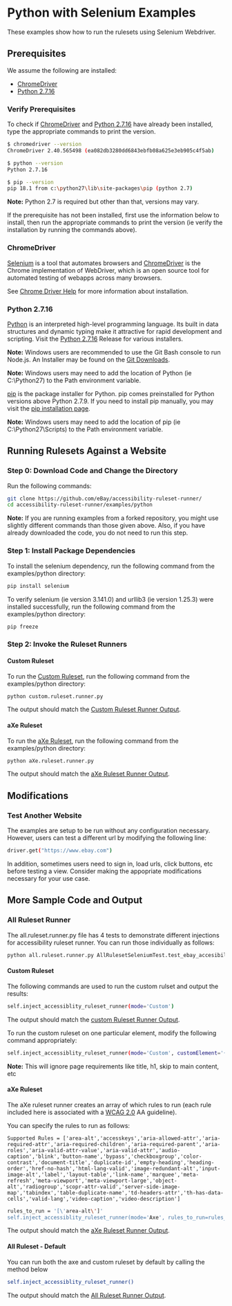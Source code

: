 # Python with Selenium Examples
These examples show how to run the rulesets using Selenium Webdriver.

## Prerequisites

We assume the following are installed:

<ul>
<li><a href='http://chromedriver.chromium.org/'>ChromeDriver</a></li>
<li><a href='https://www.python.org/downloads/release/python-2716/'>Python 2.7.16</a></li>
</ul>

### Verify Prerequisites

To check if <a href='http://chromedriver.chromium.org/'>ChromeDriver</a> and <a href='https://www.python.org/downloads/release/python-2716/'>Python 2.7.16</a> have already been installed, type the appropriate commands to print the version.

```sh
$ chromedriver --version
ChromeDriver 2.40.565498 (ea082db3280dd6843ebfb08a625e3eb905c4f5ab)

$ python --version
Python 2.7.16

$ pip --version
pip 18.1 from c:\python27\lib\site-packages\pip (python 2.7)
```

<b>Note:</b> Python 2.7 is required but other than that, versions may vary.

If the prerequisite has not been installed, first use the information below to install, then run the appropriate commands to print the version (ie verify the installation by running the commands above).

### ChromeDriver

<a href='https://www.seleniumhq.org/'>Selenium</a> is a tool that automates browsers and <a href='http://chromedriver.chromium.org/'>ChromeDriver</a> is the Chrome implementation of WebDriver, which is an open source tool for automated testing of webapps across many browsers.

See <a href='../../topics/CHROMEDRIVERHELP.md'>Chrome Driver Help</a> for more information about installation.

### Python 2.7.16

<a href='https://www.python.org/doc/essays/blurb/'>Python</a> is an interpreted high-level programming language.  Its built in data structures and dynamic typing make it attractive for rapid development and scripting.  Visit the <a href='https://www.python.org/downloads/release/python-2716/'>Python 2.7.16</a> Release for various installers.

<b>Note:</b> Windows users are recommended to use the Git Bash console to run Node.js.  An Installer may be found on the <a href='https://git-scm.com/download'>Git Downloads</a>.

<b>Note:</b> Windows users may need to add the location of Python (ie C:\Python27) to the Path environment variable.

<a href='https://pypi.org/project/pip/'>pip</a> is the package installer for Python.  pip comes preinstalled for Python versions above Python 2.7.9.  If you need to install pip manually, you may visit the <a href='https://pip.pypa.io/en/stable/installing/'>pip installation page</a>.

<b>Note:</b> Windows users may need to add the location of pip (ie C:\Python27\Scripts) to the Path environment variable.

## Running Rulesets Against a Website

### Step 0: Download Code and Change the Directory

Run the following commands:

```sh
git clone https://github.com/eBay/accessibility-ruleset-runner/
cd accessibility-ruleset-runner/examples/python
```

<b>Note:</b> If you are running examples from a forked repository, you might use slightly different commands than those given above.  Also, if you have already downloaded the code, you do not need to run this step.

### Step 1: Install Package Dependencies

To install the selenium dependency, run the following command from the examples/python directory:

```sh
pip install selenium
```

To verify selenium (ie version 3.141.0) and urllib3 (ie version 1.25.3) were installed successfully, run the following command from the examples/python directory:

```sh
pip freeze
```

### Step 2: Invoke the Ruleset Runners

#### Custom Ruleset

To run the <a href="rulesets#custom-ruleset">Custom Ruleset</a>, run the following command from the examples/python directory:

```sh
python custom.ruleset.runner.py
```

The output should match the <a href='output/eBay.custom.ruleset.runner.output.txt'>Custom Ruleset Runner Output</a>.

#### aXe Ruleset

To run the <a href="rulesets#axe-ruleset">aXe Ruleset</a>, run the following command from the examples/python directory:

```sh
python aXe.ruleset.runner.py
```

The output should match the <a href='output/eBay.aXe.ruleset.runner.output.txt'>aXe Ruleset Runner Output</a>.

## Modifications

### Test Another Website

The examples are setup to be run without any configuration necessary.  However, users can test a different url by modifying the following line:

```sh
driver.get("https://www.ebay.com")
```

In addition, sometimes users need to sign in, load urls, click buttons, etc before testing a view.  Consider making the appopriate modifications necessary for your use case.

## More Sample Code and Output

### All Ruleset Runner

The all.ruleset.runner.py file has 4 tests to demonstrate different injections for accessibility ruleset runner. You can run those individually as follows:

```sh
python all.ruleset.runner.py AllRulesetSeleniumTest.test_ebay_accesibility_axe_ruleset
```

#### Custom Ruleset

The following commands are used to run the custom rulset and output the results:

```sh
self.inject_accessiblity_ruleset_runner(mode='Custom')
```

The output should match the <a href='output/SeleniumPythonExample.custom.ruleset.runner.output.txt'>custom Ruleset Runner Output</a>.

To run the custom ruleset on one particular element, modify the following command appropriately:
```sh
self.inject_accessiblity_ruleset_runner(mode='Custom', customElement='{\"XPATH_ROOT\":\"//input[@id=\'gh-ac\']\"}')
```
<b>Note:</b> This will ignore page requirements like title, h1, skip to main content, etc

#### aXe Ruleset

The aXe ruleset runner creates an array of which rules to run (each rule included here is associated with a <a href='https://www.w3.org/TR/WCAG20/'>WCAG 2.0</a> AA guideline).

You can specify the rules to run as follows:

```
Supported Rules = ['area-alt','accesskeys','aria-allowed-attr','aria-required-attr','aria-required-children','aria-required-parent','aria-roles','aria-valid-attr-value','aria-valid-attr','audio-caption','blink','button-name','bypass','checkboxgroup','color-contrast','document-title','duplicate-id','empty-heading','heading-order','href-no-hash','html-lang-valid','image-redundant-alt','input-image-alt','label','layout-table','link-name','marquee','meta-refresh','meta-viewport','meta-viewport-large','object-alt','radiogroup','scopr-attr-valid','server-side-image-map','tabindex','table-duplicate-name','td-headers-attr','th-has-data-cells','valid-lang','video-caption','video-description']
```

```sh
rules_to_run = '[\'area-alt\']'
self.inject_accessiblity_ruleset_runner(mode='Axe', rules_to_run=rules_to_run)
```

The output should match the <a href='output/SeleniumPythonExample.axe.ruleset.runner.output.txt'>aXe Ruleset Runner Output</a>.

#### All Ruleset - Default

You can run both the axe and custom ruleset by default by calling the method below

```sh
self.inject_accessiblity_ruleset_runner()
```

The output should match the <a href='output/SeleniumPythonExample.all.ruleset.runner.output.txt'>All Ruleset Runner Output</a>.

